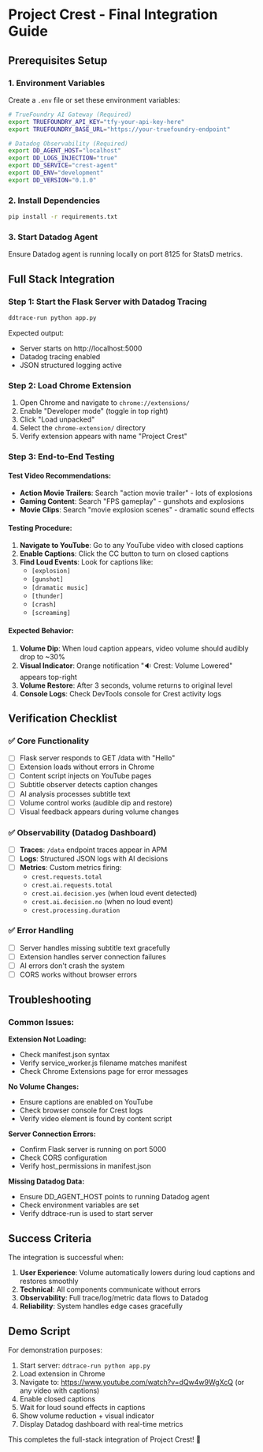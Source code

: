 # Project Crest - Final Integration Guide

## Prerequisites Setup

### 1. Environment Variables
Create a `.env` file or set these environment variables:

```bash
# TrueFoundry AI Gateway (Required)
export TRUEFOUNDRY_API_KEY="tfy-your-api-key-here"
export TRUEFOUNDRY_BASE_URL="https://your-truefoundry-endpoint"

# Datadog Observability (Required)
export DD_AGENT_HOST="localhost"
export DD_LOGS_INJECTION="true"
export DD_SERVICE="crest-agent"
export DD_ENV="development"
export DD_VERSION="0.1.0"
```

### 2. Install Dependencies
```bash
pip install -r requirements.txt
```

### 3. Start Datadog Agent
Ensure Datadog agent is running locally on port 8125 for StatsD metrics.

## Full Stack Integration

### Step 1: Start the Flask Server with Datadog Tracing
```bash
ddtrace-run python app.py
```

Expected output:
- Server starts on http://localhost:5000
- Datadog tracing enabled
- JSON structured logging active

### Step 2: Load Chrome Extension
1. Open Chrome and navigate to `chrome://extensions/`
2. Enable "Developer mode" (toggle in top right)
3. Click "Load unpacked"
4. Select the `chrome-extension/` directory
5. Verify extension appears with name "Project Crest"

### Step 3: End-to-End Testing

#### Test Video Recommendations:
- **Action Movie Trailers**: Search "action movie trailer" - lots of explosions
- **Gaming Content**: Search "FPS gameplay" - gunshots and explosions
- **Movie Clips**: Search "movie explosion scenes" - dramatic sound effects

#### Testing Procedure:
1. **Navigate to YouTube**: Go to any YouTube video with closed captions
2. **Enable Captions**: Click the CC button to turn on closed captions
3. **Find Loud Events**: Look for captions like:
   - `[explosion]`
   - `[gunshot]` 
   - `[dramatic music]`
   - `[thunder]`
   - `[crash]`
   - `[screaming]`

#### Expected Behavior:
1. **Volume Dip**: When loud caption appears, video volume should audibly drop to ~30%
2. **Visual Indicator**: Orange notification "🔉 Crest: Volume Lowered" appears top-right
3. **Volume Restore**: After 3 seconds, volume returns to original level
4. **Console Logs**: Check DevTools console for Crest activity logs

## Verification Checklist

### ✅ Core Functionality
- [ ] Flask server responds to GET /data with "Hello"
- [ ] Extension loads without errors in Chrome
- [ ] Content script injects on YouTube pages
- [ ] Subtitle observer detects caption changes
- [ ] AI analysis processes subtitle text
- [ ] Volume control works (audible dip and restore)
- [ ] Visual feedback appears during volume changes

### ✅ Observability (Datadog Dashboard)
- [ ] **Traces**: `/data` endpoint traces appear in APM
- [ ] **Logs**: Structured JSON logs with AI decisions
- [ ] **Metrics**: Custom metrics firing:
  - `crest.requests.total`
  - `crest.ai.requests.total`
  - `crest.ai.decision.yes` (when loud event detected)
  - `crest.ai.decision.no` (when no loud event)
  - `crest.processing.duration`

### ✅ Error Handling
- [ ] Server handles missing subtitle text gracefully
- [ ] Extension handles server connection failures
- [ ] AI errors don't crash the system
- [ ] CORS works without browser errors

## Troubleshooting

### Common Issues:

**Extension Not Loading:**
- Check manifest.json syntax
- Verify service_worker.js filename matches manifest
- Check Chrome Extensions page for error messages

**No Volume Changes:**
- Ensure captions are enabled on YouTube
- Check browser console for Crest logs
- Verify video element is found by content script

**Server Connection Errors:**
- Confirm Flask server is running on port 5000
- Check CORS configuration
- Verify host_permissions in manifest.json

**Missing Datadog Data:**
- Ensure DD_AGENT_HOST points to running Datadog agent
- Check environment variables are set
- Verify ddtrace-run is used to start server

## Success Criteria

The integration is successful when:
1. **User Experience**: Volume automatically lowers during loud captions and restores smoothly
2. **Technical**: All components communicate without errors
3. **Observability**: Full trace/log/metric data flows to Datadog
4. **Reliability**: System handles edge cases gracefully

## Demo Script

For demonstration purposes:

1. Start server: `ddtrace-run python app.py`
2. Load extension in Chrome
3. Navigate to: https://www.youtube.com/watch?v=dQw4w9WgXcQ (or any video with captions)
4. Enable closed captions
5. Wait for loud sound effects in captions
6. Show volume reduction + visual indicator
7. Display Datadog dashboard with real-time metrics

This completes the full-stack integration of Project Crest! 🎉